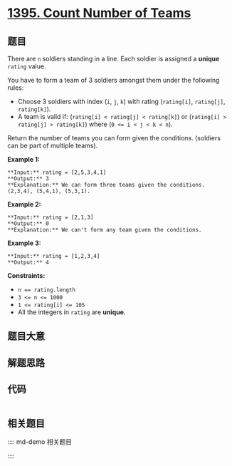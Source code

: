 # [1395. Count Number of Teams](https://leetcode.com/problems/count-number-of-teams)

## 题目

There are `n` soldiers standing in a line. Each soldier is assigned a
**unique** `rating` value.

You have to form a team of 3 soldiers amongst them under the following rules:

  * Choose 3 soldiers with index (`i`, `j`, `k`) with rating (`rating[i]`, `rating[j]`, `rating[k]`).
  * A team is valid if: (`rating[i] < rating[j] < rating[k]`) or (`rating[i] > rating[j] > rating[k]`) where (`0 <= i < j < k < n`).

Return the number of teams you can form given the conditions. (soldiers can be
part of multiple teams).



**Example 1:**

    
    
    **Input:** rating = [2,5,3,4,1]
    **Output:** 3
    **Explanation:** We can form three teams given the conditions. (2,3,4), (5,4,1), (5,3,1). 
    

**Example 2:**

    
    
    **Input:** rating = [2,1,3]
    **Output:** 0
    **Explanation:** We can't form any team given the conditions.
    

**Example 3:**

    
    
    **Input:** rating = [1,2,3,4]
    **Output:** 4
    



**Constraints:**

  * `n == rating.length`
  * `3 <= n <= 1000`
  * `1 <= rating[i] <= 105`
  * All the integers in `rating` are **unique**.


## 题目大意

## 解题思路

## 代码

```javascript

```

## 相关题目

:::: md-demo 相关题目

::::
